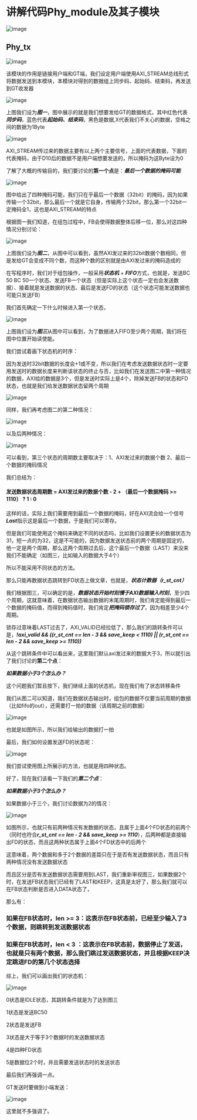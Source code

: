 # 讲解代码Phy_module及其子模块

![image](https://github.com/Vikkdsun/GT/assets/114153159/7366e29d-6a9a-4574-b7a1-3eb5ac1fe551)

## Phy_tx

![image](https://github.com/Vikkdsun/GT/assets/114153159/3b593a74-7cf2-45a5-b248-6bd862fd0f10)

该模块的作用是链接用户端和GT端，我们设定用户端使用AXI_STREAM总线形式将数据发送到本模块，本模块对得到的数据组上同步码、起始码、结束码，再发送到GT收发器

![image](https://github.com/Vikkdsun/GT/assets/114153159/e5410e2a-7ebf-4c38-84c8-59f265849097)

上图我们设为***图一***，图中展示的就是我们想要发给GT的数据格式，其中红色代表***同步码***，蓝色代表***起始码、结束码***，黑色是数据,X代表我们不关心的数据，空格之间的数据为1Byte

![image](https://github.com/Vikkdsun/GT/assets/114153159/5b76ce3c-70b3-4f07-b53a-e0776b631717)

AXI_STREAM传过来的数据主要有以上两个主要信号，上面的代表数据，下面的代表掩码，由于D10后的数据不是用户端想要发送的，所以掩码为这Byte设为0

了解了大概的传输目的，我们要讨论的**第一个点**是：***最后一个数据的掩码可能***

![image](https://github.com/Vikkdsun/GT/assets/114153159/5d9c54e2-00cc-41e5-86c4-b96a81faee59)

图中给出了四种掩码可能，我们只在乎最后一个数据（32bit）的掩码，因为如果传输一个32bit，那么最后一个就是它自身，传输两个32bit，那么第一个32bit一定掩码全1，这也是AXI_STREAM的特点

根据图一我们知道，在组包过程中，FB会使得数据整体后移一位，那么对这四种情况分别讨论：

![image](https://github.com/Vikkdsun/GT/assets/114153159/6e03d718-eac4-4e75-a4a4-bd5a5edc9897)

上图我们设为***图二***，从图中可以看到，虽然AXI发过来的32bit数据个数相同，但是发给GT会变成不同个数，而这种个数的区别就是由AXI发过来的掩码造成的

在写程序时，我们对于组包操作，一般采用***状态机*** + ***FIFO***方式，也就是，发送BC 50 BC 50一个状态、发送FB一个状态（但是实际上这个状态一定也会发送数据）、接着就是发送数据的状态、最后是发送FD的状态（这个状态可能发送数据也可能只发送FB）

我们首先确定一下什么时候进入第一个状态，

![image](https://github.com/Vikkdsun/GT/assets/114153159/5964ab59-8def-4492-af5c-bc2f5e7a934c)

上图我们设为***图三***从图中可以看到，为了数据进入FIFO至少两个周期，我们将在图中位置开始读使能。

我们尝试着画下状态机的时序：

因为发送时32bit数据的长度会+1或不变，所以我们在考虑发送数据状态时一定要用发送时的数据长度来判断该状态的终止与否，比如我们在发送图二中第一种情况的数据，AXI给的数据是3个，但是发送时实际上是4个，除掉发送FB的状态和FD状态，也就是我们给发送数据状态留两个周期

![image](https://github.com/Vikkdsun/GT/assets/114153159/c8298d8c-aea7-41ec-b2c0-12c24b389cbc)

同样，我们再考虑图二的第二种情况：

![image](https://github.com/Vikkdsun/GT/assets/114153159/51764674-9158-4e97-aaf4-088f3cba6324)

以及后两种情况：

![image](https://github.com/Vikkdsun/GT/assets/114153159/9d37f001-82f6-4dbd-8251-56859b2137b5)

可以看到，第三个状态的周期数主要取决于：1、AXI发过来的数据个数 2、最后一个数据的掩码情况

我们总结为：

#### 发送数据状态周期数 = AXI发过来的数据个数 - 2 + （最后一个数据掩码 >= 1110） ? 1 : 0

这样的话，实际上我们需要用到最后一个数据的掩码，好在AXI流会给一个信号***Last***指示这是最后一个数据，于是我们可以寄存。

但是我们可能使用这个掩码来确定不同的状态吗，比如我们设置更长的数据状态为31，短一点的为32，这是不可能的，因为数据发送状态前的两个周期是固定的，他一定是两个周期，那么这两个周期过去后，这个最后一个数据（LAST）来没来我们不能确定（如图三，比如输入的数据大于4个）

所以不能采用不同状态的方法。

那么只能再数据状态跳转到FD状态上做文章，也就是，***状态计数器（r_st_cnt）***

我们根据图三，可以确定的是，***数据状态开始时刻慢于AXI数据输入时刻***，至少四个周期，这就意味着，在数据状态输出数据的末尾周期时，我们肯定能得到最后一个数据的掩码值，而得到掩码值时，我们肯定***把掩码锁存过了***，因为相差至少4个周期。

锁存过意味着LAST过去了，AXI_VALID已经拉低了，那么我们的跳转条件可以是，***!axi_valid && ((r_st_cnt == len - 3 && save_keep < 1110) || (r_st_cnt == len - 2 && save_keep >= 1110))***

从这个跳转条件中可以看出来，这里我们默认axi发过来的数据大于3，所以就引出了我们讨论的**第二个点**：

***如果数据小于3个怎么办？***

这个问题我们暂且按下，我们继续上面的状态机，现在我们有了状态转移条件

我们从图二可以知道，我们在数据状态输出时，组包的数据不仅要当前周期的数据（比如fifo的out），还需要打一拍的数据（该周期之前的数据）

![image](https://github.com/Vikkdsun/GT/assets/114153159/2fbe5e13-3840-422f-8063-4547d5bd0905)

也就是如图所示，所以我们给输出的数据打一拍

最后，我们如何设置发送FD的状态呢：

![image](https://github.com/Vikkdsun/GT/assets/114153159/d1137dcf-64b1-4639-baf1-9d94277775ad)

我们尝试使用图上所展示的方法，也就是用四种状态。

好了，现在我们该看一下我们的***第二个点***：

***如果数据小于3个怎么办？***

如果数据小于三个，我们讨论数据为2的情况：

![image](https://github.com/Vikkdsun/GT/assets/114153159/b1c38e5c-7b9d-491a-ab20-9223894bd8e0)

如图所示，也就只有前两种情况有发数据的状态，且属于上面4个FD状态的前两个（同时也符合***r_st_cnt == len - 2 && save_keep >= 1110***），后两种都是直接输出FD的状态，而且这两种状态属于上面4个FD状态中的后两个

这意味着，两个数据和多于2个数据的差距只在于是否有发送数据状态，而且只有两种情况没有发送数据状态

而且区分是否有发送数据状态需要用到LAST，我们重新审视图三，如果数据2个时，在发送FB状态我们已经有了LAST和KEEP，这真是太好了，那么我们就可以在FB状态判断是否进入DATA状态了，

那么有：

### 如果在FB状态时，len >= 3：这表示在FB状态前，已经至少输入了3个数据，则跳转到发送数据状态

### 如果在FB状态时，len < 3 ：这表示在FB状态前，数据停止了发送，也就是只有两个数据，那么我们跳过发送数据状态，并且根据KEEP决定跳进FD的第几个状态选择

综上，我们可以画出我们的状态机：

![image](https://github.com/Vikkdsun/GT/assets/114153159/106bb630-4589-4c54-85aa-401a99abf5dc)

0状态是IDLE状态，其跳转条件就是为了达到图三

1状态是发送BC50

2状态是发送FB

3状态是大于等于3个数据时的发送数据状态

4是四种FD状态

5是数据位2个时，并且需要发送状态时的发送状态

最后我们再强调一点。

GT发送时要做到小端发送：

![image](https://github.com/Vikkdsun/GT/assets/114153159/eec39b1c-c265-490d-987c-24b7c5d182db)

这里就不多强调了。













